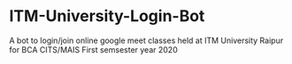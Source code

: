 # ITM-University-Login-Bot
 A bot to login/join online google meet classes held at ITM University Raipur for BCA CITS/MAIS First semsester year 2020
